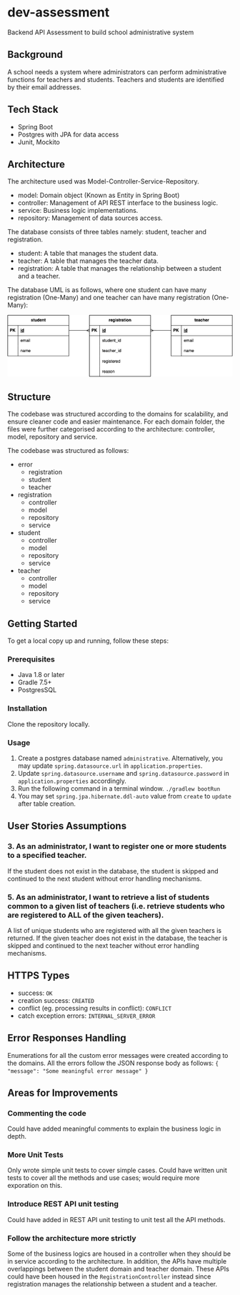# dev-assessment

Backend API Assessment to build school administrative system

## Background

A school needs a system where administrators can perform administrative functions for teachers and students. Teachers and students are identified by their email addresses.

## Tech Stack

- Spring Boot
- Postgres with JPA for data access
- Junit, Mockito

## Architecture

The architecture used was Model-Controller-Service-Repository.

- model: Domain object (Known as Entity in Spring Boot)
- controller: Management of API REST interface to the business logic.
- service: Business logic implementations.
- repository: Management of data sources access.

The database consists of three tables namely: student, teacher and registration.

- student: A table that manages the student data.
- teacher: A table that manages the teacher data.
- registration: A table that manages the relationship between a student and a teacher.

The database UML is as follows, where one student can have many registration (One-Many) and one teacher can have many registration (One-Many):

![UML](/readme_graphics/uml.png)

## Structure

The codebase was structured according to the domains for scalability, and ensure cleaner code and easier maintenance. For each domain folder, the files were further categorised according to the architecture: controller, model, repository and service.

The codebase was structured as follows:

- error
  - registration
  - student
  - teacher
- registration
  - controller
  - model
  - repository
  - service
- student
  - controller
  - model
  - repository
  - service
- teacher
  - controller
  - model
  - repository
  - service

## Getting Started

To get a local copy up and running, follow these steps:

### Prerequisites

- Java 1.8 or later
- Gradle 7.5+
- PostgresSQL

### Installation

Clone the repository locally.

### Usage

1. Create a postgres database named `administrative`. Alternatively, you may update `spring.datasource.url` in `application.properties`.
2. Update `spring.datasource.username` and `spring.datasource.password` in `application.properties` accordingly.
3. Run the following command in a terminal window.
   `./gradlew bootRun`
4. You may set `spring.jpa.hibernate.ddl-auto` value from `create` to `update` after table creation.

## User Stories Assumptions

### 3. As an administrator, I want to register one or more students to a specified teacher.

If the student does not exist in the database, the student is skipped and continued to the next student without error handling mechanisms.

### 5. As an administrator, I want to retrieve a list of students common to a given list of teachers (i.e. retrieve students who are registered to ALL of the given teachers).

A list of unique students who are registered with all the given teachers is returned. If the given teacher does not exist in the database, the teacher is skipped and continued to the next teacher without error handling mechanisms.

## HTTPS Types

- success: `OK`
- creation success: `CREATED`
- conflict (eg. processing results in conflict): `CONFLICT`
- catch exception errors: `INTERNAL_SERVER_ERROR`

## Error Responses Handling

Enumerations for all the custom error messages were created according to the domains. All the errors follow the JSON response body as follows:
`{ "message": "Some meaningful error message" }`

## Areas for Improvements

### Commenting the code

Could have added meaningful comments to explain the business logic in depth.

### More Unit Tests

Only wrote simple unit tests to cover simple cases. Could have written unit tests to cover all the methods and use cases; would require more exporation on this.

### Introduce REST API unit testing

Could have added in REST API unit testing to unit test all the API methods.

### Follow the architecture more strictly

Some of the business logics are housed in a controller when they should be in service according to the architecture. In addition, the APIs have multiple overlappings between the student domain and teacher domain. These APIs could have been housed in the `RegistrationController` instead since registration manages the relationship between a student and a teacher.

